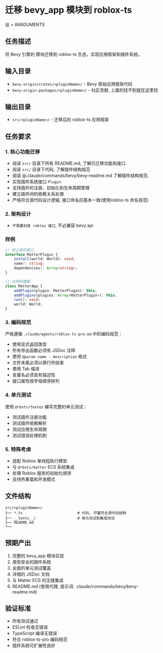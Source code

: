 # 迁移 bevy_app 模块到 roblox-ts

设 <pluginName> = #ARGUMENTS

## 任务描述

将 Bevy 引擎的  模块迁移到 roblox-ts 生态，实现应用框架和插件系统。

## 输入目录

- `bevy-origin/crates/<pluginName>/` - Bevy 原始应用框架代码
- `bevy-origin-packages/<pluginName>/` - 社区贡献, 上面的找不到就在这里找

## 输出目录

- `src/<pluginName>/` - 迁移后的 roblox-ts 应用框架

## 任务要求

### 1. 核心功能迁移
- 阅读 `src/` 目录下所有 README.md, 了解已迁移功能和接口.
- 阅读 `src/` 目录下代码, 了解插件结构规范
- 阅读 @.claude/commands/bevy/bevy-readme.md 了解插件结构规范.
- 实现插件系统接口 `Plugin`
- 支持插件的注册、初始化和生命周期管理
- 建立插件间的依赖关系处理
- 严格符合源代码设计逻辑, 接口命名应基本一致(使用roblox-ts 命名规范)

### 2. 架构设计
- `不需要封装 roblox 接口`, 不必兼容 bevy api

### 样例

```typescript
// 核心插件接口
interface MatterPlugin {
    install(world: World): void;
    name?: string;
    dependencies?: Array<string>;
}

// 应用构建器
class MatterApp {
    addPlugin(plugin: MatterPlugin): this;
    addPlugins(plugins: Array<MatterPlugin>): this;
    run(): void;
    world: World;
}
```

### 3. 编码规范

严格遵循 `.claude/agents/roblox-ts-pro.md` 中的编码规范：

- 使用显式返回类型
- 所有导出函数必须有 JSDoc 注释
- 使用 `@param name - description` 格式
- 文件末尾必须以换行符结束
- 使用 Tab 缩进
- 变量名必须具有描述性
- 接口属性按字母顺序排列

### 4. 单元测试

使用 `@rbxts/testez` 编写完整的单元测试：

- 测试插件注册功能
- 测试插件依赖解析
- 测试应用生命周期
- 测试错误处理机制

### 5. 特殊考虑

- 适配 Roblox 单线程执行模型
- 与 `@rbxts/matter` ECS 系统集成
- 处理 Roblox 服务的初始化顺序
- 支持热重载和开发模式

## 文件结构

```
src/<pluginName>/
├── *.ts                         # 代码, 尽量符合源代码结构
├── __tests__/                   # 单元测试和集成测试
├── README.md
└── 
```

## 预期产出

1. 完整的 bevy_app 模块实现
2. 类型安全的插件系统
3. 全面的单元测试覆盖
4. 详细的 JSDoc 文档
5. 与 Matter ECS 的无缝集成
6. README.md (使用代理, 提示词: .claude/commands/bevy/bevy-readme.md)

## 验证标准

- 所有测试通过
- ESLint 检查无错误
- TypeScript 编译无错误
- 符合 roblox-ts-pro 编码规范
- 插件系统可扩展性良好
